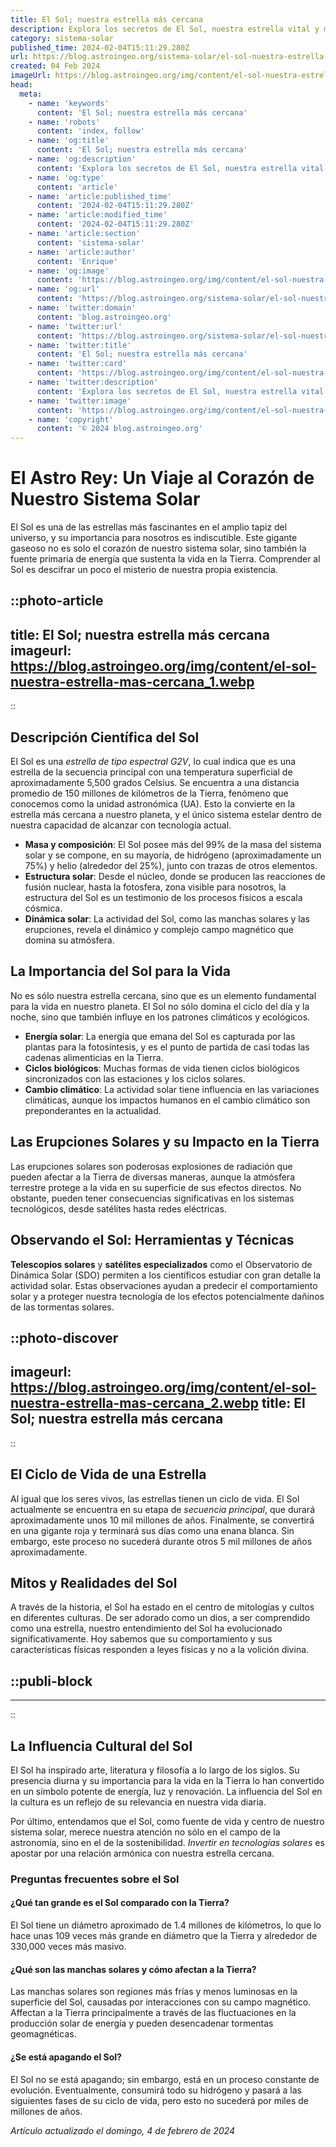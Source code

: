 ```yaml
---
title: El Sol; nuestra estrella más cercana
description: Explora los secretos de El Sol, nuestra estrella vital y más cercana. Aprende cómo influye en la Tierra y descubre su importancia cósmica.
category: sistema-solar
published_time: 2024-02-04T15:11:29.280Z
url: https://blog.astroingeo.org/sistema-solar/el-sol-nuestra-estrella-mas-cercana
created: 04 Feb 2024
imageUrl: https://blog.astroingeo.org/img/content/el-sol-nuestra-estrella-mas-cercana_1.webp
head:
  meta:
    - name: 'keywords'
      content: 'El Sol; nuestra estrella más cercana'
    - name: 'robots'
      content: 'index, follow'
    - name: 'og:title'
      content: 'El Sol; nuestra estrella más cercana'
    - name: 'og:description'
      content: 'Explora los secretos de El Sol, nuestra estrella vital y más cercana. Aprende cómo influye en la Tierra y descubre su importancia cósmica.'
    - name: 'og:type'
      content: 'article'
    - name: 'article:published_time'
      content: '2024-02-04T15:11:29.280Z'
    - name: 'article:modified_time'
      content: '2024-02-04T15:11:29.280Z'
    - name: 'article:section'
      content: 'sistema-solar'
    - name: 'article:author'
      content: 'Enrique'
    - name: 'og:image'
      content: 'https://blog.astroingeo.org/img/content/el-sol-nuestra-estrella-mas-cercana_1.webp'
    - name: 'og:url'
      content: 'https://blog.astroingeo.org/sistema-solar/el-sol-nuestra-estrella-mas-cercana'
    - name: 'twitter:domain'
      content: 'blog.astroingeo.org'
    - name: 'twitter:url'
      content: 'https://blog.astroingeo.org/sistema-solar/el-sol-nuestra-estrella-mas-cercana'
    - name: 'twitter:title'
      content: 'El Sol; nuestra estrella más cercana'
    - name: 'twitter:card'
      content: 'https://blog.astroingeo.org/img/content/el-sol-nuestra-estrella-mas-cercana_1.webp'
    - name: 'twitter:description'
      content: 'Explora los secretos de El Sol, nuestra estrella vital y más cercana. Aprende cómo influye en la Tierra y descubre su importancia cósmica.'
    - name: 'twitter:image'
      content: 'https://blog.astroingeo.org/img/content/el-sol-nuestra-estrella-mas-cercana_1.webp'
    - name: 'copyright'
      content: '© 2024 blog.astroingeo.org'
---
```

# El Astro Rey: Un Viaje al Corazón de Nuestro Sistema Solar

El Sol es una de las estrellas más fascinantes en el amplio tapiz del universo, y su importancia para nosotros es indiscutible. Este gigante gaseoso no es solo el corazón de nuestro sistema solar, sino también la fuente primaria de energía que sustenta la vida en la Tierra. Comprender al Sol es descifrar un poco el misterio de nuestra propia existencia.


::photo-article
---
title: El Sol; nuestra estrella más cercana
imageurl: https://blog.astroingeo.org/img/content/el-sol-nuestra-estrella-mas-cercana_1.webp
---
::



## Descripción Científica del Sol

El Sol es una *estrella de tipo espectral G2V*, lo cual indica que es una estrella de la secuencia principal con una temperatura superficial de aproximadamente 5,500 grados Celsius. Se encuentra a una distancia promedio de 150 millones de kilómetros de la Tierra, fenómeno que conocemos como la unidad astronómica (UA). Esto la convierte en la estrella más cercana a nuestro planeta, y el único sistema estelar dentro de nuestra capacidad de alcanzar con tecnología actual.

- **Masa y composición**: El Sol posee más del 99% de la masa del sistema solar y se compone, en su mayoría, de hidrógeno (aproximadamente un 75%) y helio (alrededor del 25%), junto con trazas de otros elementos.
- **Estructura solar**: Desde el núcleo, donde se producen las reacciones de fusión nuclear, hasta la fotosfera, zona visible para nosotros, la estructura del Sol es un testimonio de los procesos físicos a escala cósmica.
- **Dinámica solar**: La actividad del Sol, como las manchas solares y las erupciones, revela el dinámico y complejo campo magnético que domina su atmósfera.

## La Importancia del Sol para la Vida

No es sólo nuestra estrella cercana, sino que es un elemento fundamental para la vida en nuestro planeta. El Sol no sólo domina el ciclo del día y la noche, sino que también influye en los patrones climáticos y ecológicos.

- **Energía solar**: La energía que emana del Sol es capturada por las plantas para la fotosíntesis, y es el punto de partida de casi todas las cadenas alimenticias en la Tierra.
- **Ciclos biológicos**: Muchas formas de vida tienen ciclos biológicos sincronizados con las estaciones y los ciclos solares.
- **Cambio climático**: La actividad solar tiene influencia en las variaciones climáticas, aunque los impactos humanos en el cambio climático son preponderantes en la actualidad.

## Las Erupciones Solares y su Impacto en la Tierra

Las erupciones solares son poderosas explosiones de radiación que pueden afectar a la Tierra de diversas maneras, aunque la atmósfera terrestre protege a la vida en su superficie de sus efectos directos. No obstante, pueden tener consecuencias significativas en los sistemas tecnológicos, desde satélites hasta redes eléctricas.

## Observando el Sol: Herramientas y Técnicas

**Telescopios solares** y **satélites especializados** como el Observatorio de Dinámica Solar (SDO) permiten a los científicos estudiar con gran detalle la actividad solar. Estas observaciones ayudan a predecir el comportamiento solar y a proteger nuestra tecnología de los efectos potencialmente dañinos de las tormentas solares.


::photo-discover
---
imageurl: https://blog.astroingeo.org/img/content/el-sol-nuestra-estrella-mas-cercana_2.webp
title: El Sol; nuestra estrella más cercana
---
::



## El Ciclo de Vida de una Estrella

Al igual que los seres vivos, las estrellas tienen un ciclo de vida. El Sol actualmente se encuentra en su etapa de *secuencia principal*, que durará aproximadamente unos 10 mil millones de años. Finalmente, se convertirá en una gigante roja y terminará sus días como una enana blanca. Sin embargo, este proceso no sucederá durante otros 5 mil millones de años aproximadamente.

## Mitos y Realidades del Sol

A través de la historia, el Sol ha estado en el centro de mitologías y cultos en diferentes culturas. De ser adorado como un dios, a ser comprendido como una estrella, nuestro entendimiento del Sol ha evolucionado significativamente. Hoy sabemos que su comportamiento y sus características físicas responden a leyes físicas y no a la volición divina.


  ::publi-block
  ---
  ---
  ::
  
  

## La Influencia Cultural del Sol

El Sol ha inspirado arte, literatura y filosofía a lo largo de los siglos. Su presencia diurna y su importancia para la vida en la Tierra lo han convertido en un símbolo potente de energía, luz y renovación. La influencia del Sol en la cultura es un reflejo de su relevancia en nuestra vida diaria.

Por último, entendamos que el Sol, como fuente de vida y centro de nuestro sistema solar, merece nuestra atención no sólo en el campo de la astronomía, sino en el de la sostenibilidad. *Invertir en tecnologías solares* es apostar por una relación armónica con nuestra estrella cercana.

### Preguntas frecuentes sobre el Sol

#### ¿Qué tan grande es el Sol comparado con la Tierra?
El Sol tiene un diámetro aproximado de 1.4 millones de kilómetros, lo que lo hace unas 109 veces más grande en diámetro que la Tierra y alrededor de 330,000 veces más masivo.

#### ¿Qué son las manchas solares y cómo afectan a la Tierra?
Las manchas solares son regiones más frías y menos luminosas en la superficie del Sol, causadas por interacciones con su campo magnético. Affectan a la Tierra principalmente a través de las fluctuaciones en la producción solar de energía y pueden desencadenar tormentas geomagnéticas.

#### ¿Se está apagando el Sol?
El Sol no se está apagando; sin embargo, está en un proceso constante de evolución. Eventualmente, consumirá todo su hidrógeno y pasará a las siguientes fases de su ciclo de vida, pero esto no sucederá por miles de millones de años.

_Artículo actualizado el domingo, 4 de febrero de 2024_